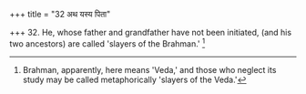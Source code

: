 +++
title = "32 अथ यस्य पिता"

+++
32. He, whose father and grandfather have not been initiated, (and his two ancestors) are called 'slayers of the Brahman.' [^19] 


[^19]:  Brahman, apparently, here means 'Veda,' and those who neglect its study may be called metaphorically 'slayers of the Veda.'
